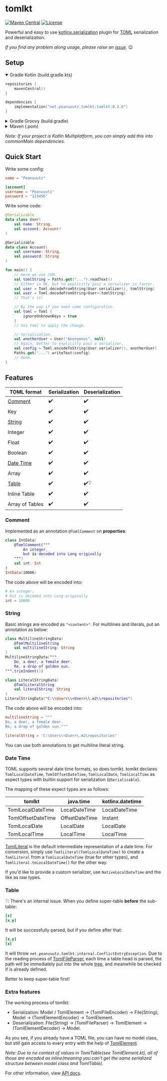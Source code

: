 # tomlkt

[![Maven Central](https://img.shields.io/maven-central/v/net.peanuuutz.tomlkt/tomlkt)](https://search.maven.org/artifact/net.peanuuutz.tomlkt/tomlkt)
[![License](https://img.shields.io/github/license/Peanuuutz/tomlkt)](http://www.apache.org/licenses/LICENSE-2.0)

Powerful and easy to use [kotlinx.serialization](https://github.com/Kotlin/kotlinx.serialization) plugin for [TOML](https://toml.io/) serialization and
deserialization.

*If you find any problem along usage, please raise an [issue](https://github.com/Peanuuutz/tomlkt/issues).* :wink:

## Setup

<details open>
<summary>Gradle Kotlin (build.gradle.kts)</summary>

```kotlin
repositories {
    mavenCentral()
}

dependencies {
    implementation("net.peanuuutz.tomlkt:tomlkt:0.3.6")
}
```
</details>

<details>
<summary>Gradle Groovy (build.gradle)</summary>

```groovy
repositories {
    mavenCentral()
}

dependencies {
    implementation "net.peanuuutz.tomlkt:tomlkt:0.3.6"
}
```
</details>

<details>
<summary>Maven (.pom)</summary>

```xml
<dependency>
  <groupId>net.peanuuutz.tomlkt</groupId>
  <artifactId>tomlkt-jvm</artifactId>
  <version>0.3.6</version>
</dependency>
```
</details>

*Note: If your project is Kotlin Multiplatform, you can simply add this into commonMain
dependencies.*

## Quick Start

Write some config:

```toml
name = "Peanuuutz"

[account]
username = "Peanuuutz"
password = "123456"
```

Write some code:

```kotlin
@Serializable
data class User(
    val name: String,
    val account: Account?
)

@Serializable
data class Account(
    val username: String,
    val password: String
)

fun main() {
    // Here we use JVM.
    val tomlString = Paths.get("...").readText()
    // Either is OK, but to explicitly pass a serializer is faster.
    val user = Toml.decodeFromString(User.serializer(), tomlString)
    val user = Toml.decodeFromString<User>(tomlString)
    // That's it!

    // By the way if you need some configuration.
    val toml = Toml {
        ignoreUnknownKeys = true
    }
    // Use toml to apply the change.

    // Serialization.
    val anotherUser = User("Anonymous", null)
    // Again, better to explicitly pass a serializer.
    val config = Toml.encodeToString(User.serializer(), anotherUser)
    Paths.get("...").writeText(config)
    // Done.
}
```

## Features

| TOML format             | Serialization      | Deserialization                   |
|-------------------------|--------------------|-----------------------------------|
| [Comment](#Comment)     | :heavy_check_mark: | :heavy_check_mark:                |
| Key                     | :heavy_check_mark: | :heavy_check_mark:                |
| [String](#String)       | :heavy_check_mark: | :heavy_check_mark:                |
| Integer                 | :heavy_check_mark: | :heavy_check_mark:                |
| Float                   | :heavy_check_mark: | :heavy_check_mark:                |
| Boolean                 | :heavy_check_mark: | :heavy_check_mark:                |
| [Date Time](#Date-Time) | :heavy_check_mark: | :heavy_check_mark:                |
| Array                   | :heavy_check_mark: | :heavy_check_mark:                |
| [Table](#Table)         | :heavy_check_mark: | :heavy_check_mark::grey_question: |
| Inline Table            | :heavy_check_mark: | :heavy_check_mark:                |
| Array of Tables         | :heavy_check_mark: | :heavy_check_mark:                |

### Comment

Implemented as an annotation `@TomlComment` on **properties**:

```kotlin
class IntData(
    @TomlComment("""
        An integer,
        but is decoded into Long originally
    """)
    val int: Int
)
IntData(10086)
```

The code above will be encoded into:

```toml
# An integer,
# but is decoded into Long originally
int = 10086
```

### String

Basic strings are encoded as `"<content>"`. For multilines and literals, put an annotation as
below:

```kotlin
class MultilineStringData(
    @TomlMultilineString
    val multilineString: String
)
MultilineStringData("""
    Do, a deer, a female deer.
    Re, a drop of golden sun.
""".trimIndent())

class LiteralStringData(
    @TomlLiteralString
    val literalString: String
)
LiteralStringData("C:\\Users\\<User>\\.m2\\repositories")
```

The code above will be encoded into:

```toml
multilineString = """
Do, a deer, a female deer.
Re, a drop of golden sun."""

literalString = 'C:\Users\<User>\.m2\repositories'
```

You can use both annotations to get multiline literal string.

### Date Time

TOML supports several date time formats, so does tomlkt. tomlkt declares `TomlLocalDateTime`,
`TomlOffsetDateTime`, `TomlLocalDate`, `TomlLocalTime` as expect types with builtin support for
serialization (`@Serializable`).

The mapping of these expect types are as follows:

| tomlkt             | java.time      | kotlinx.datetime |
|--------------------|----------------|------------------|
| TomlLocalDateTime  | LocalDateTime  | LocalDateTime    |
| TomlOffsetDateTime | OffsetDateTime | Instant          |
| TomlLocalDate      | LocalDate      | LocalDate        |
| TomlLocalTime      | LocalTime      | LocalTime        |

[TomlLiteral](https://github.com/Peanuuutz/tomlkt/tree/master/core/src/commonMain/kotlin/net/peanuuutz/tomlkt/TomlElement.kt) is the default intermediate representation of a date time. For conversion,
simply use `TomlLiteral(TomlLocalDateTime)` to create a `TomlLiteral` from a `TomlLocalDateTime`
(true for other types), and `TomlLiteral.toLocalDateTime()` for the other way.

If you'd like to provide a custom serializer, use `NativeLocalDateTime` and the like as raw types.

### Table

:grey_question:: There's an internal issue. When you define super-table **before** the sub-table:

```toml
[x]
[x.y]
```

It will be successfully parsed, but if you define after that:

```toml
[x.y]
[x]
```

It will throw `net.peanuuutz.tomlkt.internal.ConflictEntryException`. Due to the reading process
of [TomlFileParser](https://github.com/Peanuuutz/tomlkt/tree/master/core/src/commonMain/kotlin/net/peanuuutz/tomlkt/internal/parser/TomlFileParser.kt), each time a table head is parsed, the path will be immediately put into
the whole [tree](https://github.com/Peanuuutz/tomlkt/tree/master/core/src/commonMain/kotlin/net/peanuuutz/tomlkt/internal/parser/TreeNode.kt), and meanwhile be checked if is already defined.

Better to keep super-table first!

### Extra features

The working process of tomlkt:

* Serialization: Model / TomlElement → (TomlFileEncoder) → File(String); Model →
(TomlElementEncoder) → TomlElement.
* Deserialization: File(String) → (TomlFileParser) → TomlElement → (TomlElementDecoder) → Model.

As you see, if you already have a TOML file, you can have no model class, but still gain access
to every entry with the help of [TomlElement](https://github.com/Peanuuutz/tomlkt/tree/master/core/src/commonMain/kotlin/net/peanuuutz/tomlkt/TomlElement.kt).

*Note: Due to no context of values in TomlTable(see TomlElement.kt), all of those are encoded as
inline(meaning you can't get the same serialized structure between model class and TomlTable).*

For other information, view [API docs](https://peanuuutz.github.io/tomlkt/).
